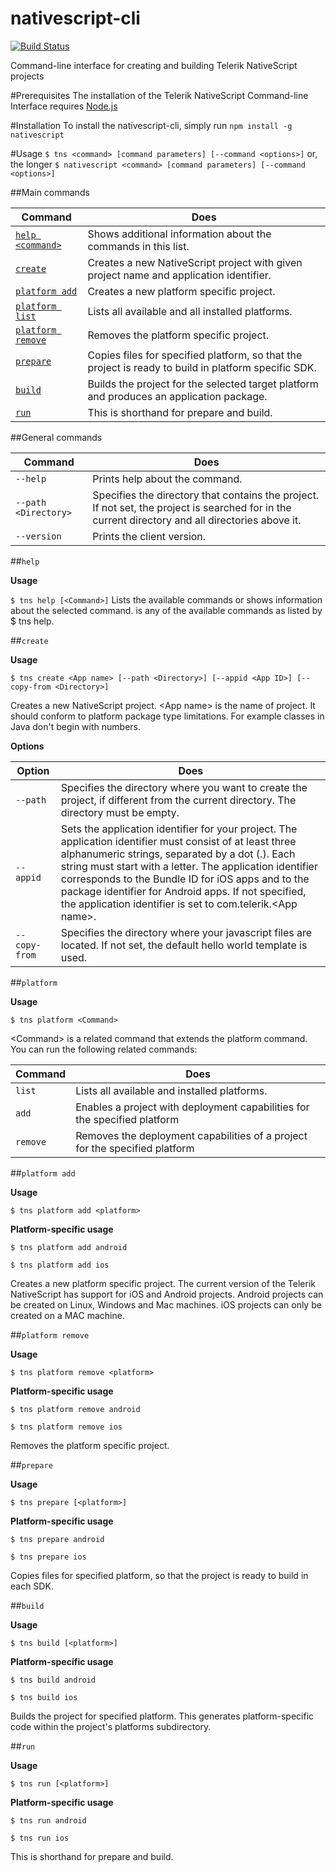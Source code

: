 nativescript-cli
================
[![Build Status](https://travis-ci.org/NativeScript/nativescript-cli.svg?branch=build)](https://travis-ci.org/NativeScript/nativescript-cli)

Command-line interface for creating and building Telerik NativeScript projects

#Prerequisites
The installation of the Telerik NativeScript Command-line Interface requires [Node.js](http://nodejs.org/)

#Installation
To install the nativescript-cli, simply run
`npm install -g nativescript`

#Usage
`$ tns <command> [command parameters] [--command <options>]`
or, the longer
`$ nativescript <command> [command parameters] [--command <options>]`

##Main commands

| Command | Does |
| ------- | ---- |
| [`help <command>`](#helpcommand) | Shows additional information about the commands in this list. |
|[`create`](#createcommand) | Creates a new NativeScript project with given project name and application identifier. |
|[`platform add`](#platformaddcommand) | Creates a new platform specific project. |
|[`platform list`](#platformlistcommand) | Lists all available and all installed platforms. |
|[`platform remove`](#platformremovecommand) | Removes the platform specific project. |
|[`prepare`](#preparecommand) | Copies files for specified platform, so that the project is ready to build in platform specific SDK. |
|[`build`](#buildcommand) | Builds the project for the selected target platform and produces an application package. |
|[`run`](#runcommand)| This is shorthand for prepare and build. |

##General commands

| Command | Does |
| ------ | ---- |
| `--help` | Prints help about the command. |
| `--path <Directory>` | Specifies the directory that contains the project. If not set, the project is searched for in the current directory and all directories above it. |
| `--version` | Prints the client version.|

##`help`<a name="helpcommand"></a>

**Usage**

`$ tns help [<Command>]`
Lists the available commands or shows information about the selected command.
<Command> is any of the available commands as listed by $ tns help.

##`create`<a name="createcommand"></a>

**Usage**

 `$ tns create <App name> [--path <Directory>] [--appid <App ID>] [--copy-from <Directory>]`

Creates a new NativeScript project.
&lt;App name> is the name of project. It should conform to platform package type limitations. For example classes in Java don't begin with numbers.

**Options**

| Option | Does |
| ------ | ---- |
| `--path` | Specifies the directory where you want to create the project, if different from the current directory. The directory must be empty. |
| `--appid` | Sets the application identifier for your project. The application identifier must consist of at least three alphanumeric strings, separated by a dot (.). Each string must start with a letter. The application identifier corresponds to the Bundle ID for iOS apps and to the package identifier for Android apps. If not specified, the application identifier is set to com.telerik.&lt;App name>. |
| `--copy-from` | Specifies the directory where your javascript files are located. If not set, the default hello world template is used. |

##`platform`

**Usage**

`$ tns platform <Command>`

&lt;Command> is a related command that extends the platform command. You can run the following related commands:

| Command | Does |
| ------- | ---- |
| `list` | Lists all available and installed platforms. |
| `add` | Enables a project with deployment capabilities for the specified platform |
| `remove` | Removes the deployment capabilities of a project for the specified platform|

##`platform add`<a name="platformaddcommand"></a>

**Usage**

`$ tns platform add <platform>`

**Platform-specific usage**

`$ tns platform add android`

`$ tns platform add ios`

Creates a new platform specific project. The current version of the Telerik NativeScript has support for iOS and Android projects.
Android projects can be created on Linux, Windows and Mac machines. iOS projects can only be created on a MAC machine.

##`platform remove`<a name="platformremovecommand"></a>

**Usage**

`$ tns platform remove <platform>`

**Platform-specific usage**

`$ tns platform remove android`

`$ tns platform remove ios`

Removes the platform specific project.

##`prepare`<a name="preparecommand"></a>

**Usage**

`$ tns prepare [<platform>]`

**Platform-specific usage**

`$ tns prepare android`

`$ tns prepare ios`

Copies files for specified platform, so that the project is ready to build in each SDK.

##`build`<a name="buildcommand"></a>

**Usage**

`$ tns build [<platform>]`

**Platform-specific usage**

`$ tns build android`

`$ tns build ios`

Builds the project for specified platform. This generates platform-specific code within the project's platforms subdirectory.

##`run`<a name="runcommand"></a>

**Usage**

`$ tns run [<platform>]`

**Platform-specific usage**

`$ tns run android`

`$ tns run ios`

This is shorthand for prepare and build.
